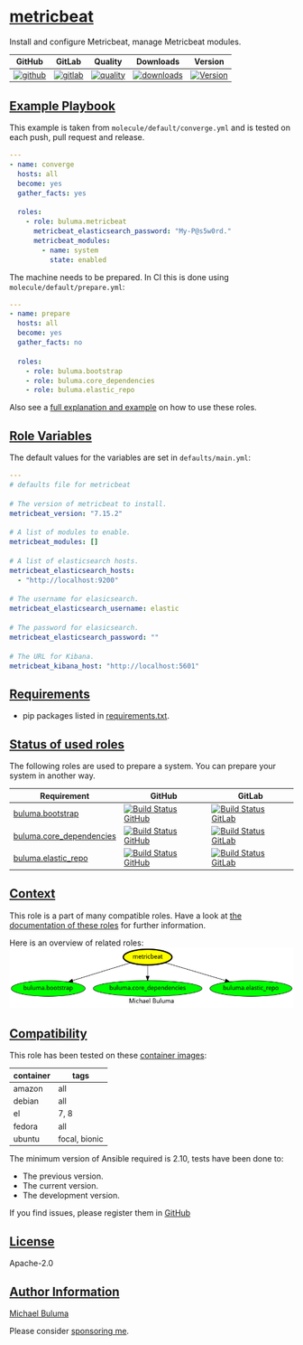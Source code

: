 # [metricbeat](#metricbeat)

Install and configure Metricbeat, manage Metricbeat modules.

|GitHub|GitLab|Quality|Downloads|Version|
|------|------|-------|---------|-------|
|[![github](https://github.com/buluma/ansible-role-metricbeat/workflows/Ansible%20Molecule/badge.svg)](https://github.com/buluma/ansible-role-metricbeat/actions)|[![gitlab](https://gitlab.com/buluma/ansible-role-metricbeat/badges/master/pipeline.svg)](https://gitlab.com/buluma/ansible-role-metricbeat)|[![quality](https://img.shields.io/ansible/quality/56439)](https://galaxy.ansible.com/buluma/metricbeat)|[![downloads](https://img.shields.io/ansible/role/d/56439)](https://galaxy.ansible.com/buluma/metricbeat)|[![Version](https://img.shields.io/github/release/buluma/ansible-role-metricbeat.svg)](https://github.com/buluma/ansible-role-metricbeat/releases/)|

## [Example Playbook](#example-playbook)

This example is taken from `molecule/default/converge.yml` and is tested on each push, pull request and release.
```yaml
---
- name: converge
  hosts: all
  become: yes
  gather_facts: yes

  roles:
    - role: buluma.metricbeat
      metricbeat_elasticsearch_password: "My-P@s5w0rd."
      metricbeat_modules:
        - name: system
          state: enabled
```

The machine needs to be prepared. In CI this is done using `molecule/default/prepare.yml`:
```yaml
---
- name: prepare
  hosts: all
  become: yes
  gather_facts: no

  roles:
    - role: buluma.bootstrap
    - role: buluma.core_dependencies
    - role: buluma.elastic_repo
```

Also see a [full explanation and example](https://buluma.co.ke/how-to-use-these-roles.html) on how to use these roles.

## [Role Variables](#role-variables)

The default values for the variables are set in `defaults/main.yml`:
```yaml
---
# defaults file for metricbeat

# The version of metricbeat to install.
metricbeat_version: "7.15.2"

# A list of modules to enable.
metricbeat_modules: []

# A list of elasticsearch hosts.
metricbeat_elasticsearch_hosts:
  - "http://localhost:9200"

# The username for elasicsearch.
metricbeat_elasticsearch_username: elastic

# The password for elasicsearch.
metricbeat_elasticsearch_password: ""

# The URL for Kibana.
metricbeat_kibana_host: "http://localhost:5601"
```

## [Requirements](#requirements)

- pip packages listed in [requirements.txt](https://github.com/buluma/ansible-role-metricbeat/blob/master/requirements.txt).

## [Status of used roles](#status-of-requirements)

The following roles are used to prepare a system. You can prepare your system in another way.

| Requirement | GitHub | GitLab |
|-------------|--------|--------|
|[buluma.bootstrap](https://galaxy.ansible.com/buluma/bootstrap)|[![Build Status GitHub](https://github.com/buluma/ansible-role-bootstrap/workflows/Ansible%20Molecule/badge.svg)](https://github.com/buluma/ansible-role-bootstrap/actions)|[![Build Status GitLab ](https://gitlab.com/buluma/ansible-role-bootstrap/badges/master/pipeline.svg)](https://gitlab.com/buluma/ansible-role-bootstrap)|
|[buluma.core_dependencies](https://galaxy.ansible.com/buluma/core_dependencies)|[![Build Status GitHub](https://github.com/buluma/ansible-role-core_dependencies/workflows/Ansible%20Molecule/badge.svg)](https://github.com/buluma/ansible-role-core_dependencies/actions)|[![Build Status GitLab ](https://gitlab.com/buluma/ansible-role-core_dependencies/badges/master/pipeline.svg)](https://gitlab.com/buluma/ansible-role-core_dependencies)|
|[buluma.elastic_repo](https://galaxy.ansible.com/buluma/elastic_repo)|[![Build Status GitHub](https://github.com/buluma/ansible-role-elastic_repo/workflows/Ansible%20Molecule/badge.svg)](https://github.com/buluma/ansible-role-elastic_repo/actions)|[![Build Status GitLab ](https://gitlab.com/buluma/ansible-role-elastic_repo/badges/master/pipeline.svg)](https://gitlab.com/buluma/ansible-role-elastic_repo)|

## [Context](#context)

This role is a part of many compatible roles. Have a look at [the documentation of these roles](https://buluma.co.ke/) for further information.

Here is an overview of related roles:
![dependencies](https://raw.githubusercontent.com/buluma/ansible-role-metricbeat/png/requirements.png "Dependencies")

## [Compatibility](#compatibility)

This role has been tested on these [container images](https://hub.docker.com/u/buluma):

|container|tags|
|---------|----|
|amazon|all|
|debian|all|
|el|7, 8|
|fedora|all|
|ubuntu|focal, bionic|

The minimum version of Ansible required is 2.10, tests have been done to:

- The previous version.
- The current version.
- The development version.



If you find issues, please register them in [GitHub](https://github.com/buluma/ansible-role-metricbeat/issues)

## [License](#license)

Apache-2.0

## [Author Information](#author-information)

[Michael Buluma](https://buluma.co.ke/)

Please consider [sponsoring me](https://github.com/sponsors/buluma).
